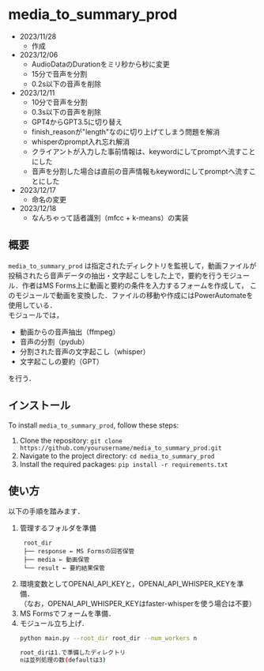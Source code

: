 # media_to_summary_prod

- 2023/11/28
  - 作成
- 2023/12/06
  - AudioDataのDurationをミリ秒から秒に変更
  - 15分で音声を分割
  - 0.2s以下の音声を削除
- 2023/12/11
  - 10分で音声を分割
  - 0.3s以下の音声を削除
  - GPT4からGPT3.5に切り替え
  - finish_reasonが"length"なのに切り上げてしまう問題を解消
  - whisperのprompt入れ忘れ解消
  - クライアントが入力した事前情報は、keywordにしてpromptへ流すことにした
  - 音声を分割した場合は直前の音声情報もkeywordにしてpromptへ流すことにした
- 2023/12/17
  - 命名の変更
- 2023/12/18
  - なんちゃって話者識別（mfcc + k-means）の実装


## 概要

`media_to_summary_prod` は指定されたディレクトリを監視して，動画ファイルが投稿されたら音声データの抽出・文字起こしをした上で，要約を行うモジュール．作者はMS Forms上に動画と要約の条件を入力するフォームを作成して，
このモジュールで動画を変換した．ファイルの移動や作成にはPowerAutomateを使用している．  
モジュールでは，

- 動画からの音声抽出（ffmpeg）
- 音声の分割（pydub）
- 分割された音声の文字起こし（whisper）
- 文字起こしの要約（GPT）

を行う．

## インストール

To install `media_to_summary_prod`, follow these steps:

1. Clone the repository: `git clone https://github.com/yourusername/media_to_summary_prod.git`
2. Navigate to the project directory: `cd media_to_summary_prod`
3. Install the required packages: `pip install -r requirements.txt`

## 使い方

以下の手順を踏みます．

1. 管理するフォルダを準備
   ```directory
    root_dir
    ├── response ← MS Formsの回答保管
    ├── media ← 動画保管
    └── result ← 要約結果保管
   ```
2. 環境変数としてOPENAI_API_KEYと，OPENAI_API_WHISPER_KEYを準備．  
   （なお，OPENAI_API_WHISPER_KEYはfaster-whisperを使う場合は不要）
3. MS Formsでフォームを準備．
4. モジュール立ち上げ．
    ```bash
    python main.py --root_dir root_dir --num_workers n

    root_dirは1.で準備したディレクトリ
    nは並列処理の数(defaultは3)
    ```

